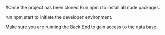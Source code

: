 #Once the project has been cloned
Run npm i to install all node packages.

run npm start to initiate the developer environment.

Make sure you are running the Back End to gain access to the data base.